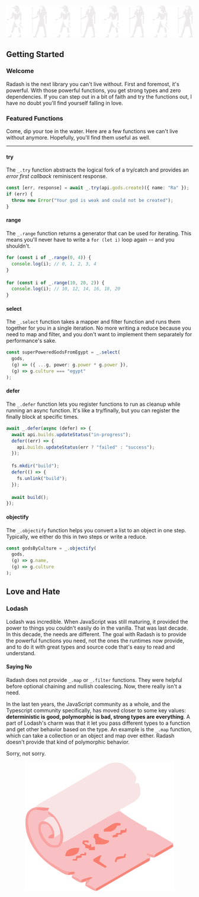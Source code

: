 <!-- ---
title: "Getting Started"
group: "Getting Started"
description: "Welcome to Radash"
--- -->

<img src="/media/banner.svg" id="egyptian-banner" alt="Radashi Banner" />

## Getting Started

### Welcome

Radash is the next library you can't live without. First and foremost, it's powerful. With those
powerful functions, you get strong types and zero dependencies. If you can step out in a bit of
faith and try the functions out, I have no doubt you'll find yourself falling in love.

### Featured Functions

Come, dip your toe in the water. Here are a few functions we can't live without anymore.
Hopefully, you'll find them useful as well.

---

#### try

The `_.try` function abstracts the logical fork of a try/catch and provides an _error
first callback_ reminiscent response.

```ts
const [err, response] = await _.try(api.gods.create)({ name: "Ra" });
if (err) {
  throw new Error("Your god is weak and could not be created");
}
```

#### range

The `_.range` function returns a generator that can be used for iterating. This means you'll
never have to write a `for (let i)` loop again -- and you shouldn't.

```ts
for (const i of _.range(0, 4)) {
  console.log(i); // 0, 1, 2, 3, 4
}

for (const i of _.range(10, 20, 2)) {
  console.log(i); // 10, 12, 14, 16, 18, 20
}
```

#### select

The `_.select` function takes a mapper and filter function and runs them together for you in
a single iteration. No more writing a reduce because you need to map and filter, and you don't
want to implement them separately for performance's sake.

```ts
const superPoweredGodsFromEgypt = _.select(
  gods,
  (g) => ({ ...g, power: g.power * g.power }),
  (g) => g.culture === "egypt"
);
```

#### defer

The `_.defer` function lets you register functions to run as cleanup while running an async function. It's
like a try/finally, but you can register the finally block at specific times.

```ts
await _.defer(async (defer) => {
  await api.builds.updateStatus("in-progress");
  defer((err) => {
    api.builds.updateStatus(err ? "failed" : "success");
  });

  fs.mkdir("build");
  defer(() => {
    fs.unlink("build");
  });

  await build();
});
```

#### objectify

The `_.objectify` function helps you convert a list to an object in one step. Typically, we either do this
in two steps or write a reduce.

```ts
const godsByCulture = _.objectify(
  gods,
  (g) => g.name,
  (g) => g.culture
);
```

## Love and Hate

### Lodash

Lodash was incredible. When JavaScript was still maturing, it provided the power to things you couldn't
easily do in the vanilla. That was last decade. In this decade, the needs are different. The goal with Radash
is to provide the powerful functions you need, not the ones the runtimes now provide, and to do it with great types
and source code that's easy to read and understand.

#### Saying No

Radash does not provide `_.map` or `_.filter` functions. They were helpful before optional chaining and nullish coalescing.
Now, there really isn't a need.

In the last ten years, the JavaScript community as a whole, and the Typescript community specifically, has moved
closer to some key values: **deterministic is good, polymorphic is bad, strong types are everything**. A part of Lodash's
charm was that it let you pass different types to a function and get other behavior based on the type. An example
is the `_.map` function, which can take a collection or an object and map over either. Radash doesn't provide that
kind of polymorphic behavior.

Sorry, not sorry.

<div style="display:flex; justify-content:center;" ><img src="/media/scroll.svg" id="egyptian-scroll" alt="Radashi Scroll" /></div>
